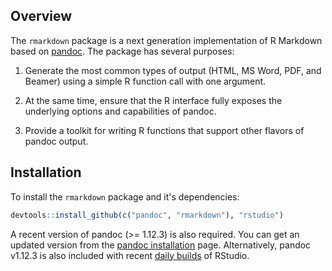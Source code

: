 
## Overview

The `rmarkdown` package is a next generation implementation of R Markdown based on [pandoc](http://johnmacfarlane.net/pandoc/). The package has several purposes:

1. Generate the most common types of output (HTML, MS Word, PDF, and Beamer) using a simple R function call with one argument.

2. At the same time, ensure that the R interface fully exposes the underlying options and capabilities of pandoc.

3. Provide a toolkit for writing R functions that support other flavors of pandoc output.

## Installation

To install the `rmarkdown` package and it's dependencies:

```r
devtools::install_github(c("pandoc", "rmarkdown"), "rstudio")
```

A recent version of pandoc (>= 1.12.3) is also required. You can get an updated version from the [pandoc installation](http://johnmacfarlane.net/pandoc/installing.html) page. Alternatively, pandoc v1.12.3 is also included with recent [daily builds](http://www.rstudio.org/download/daily) of RStudio.







